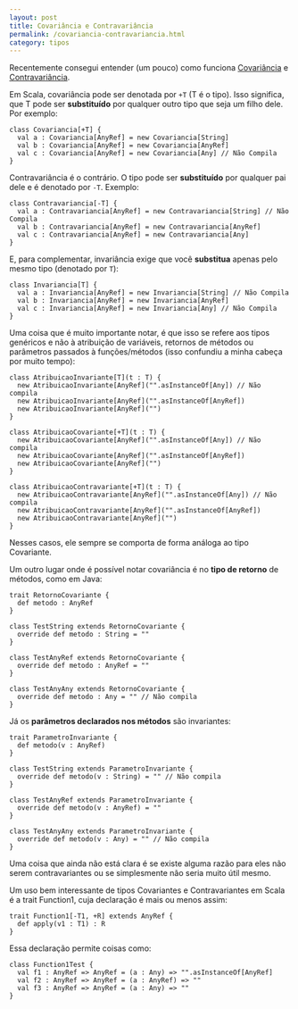 ```yaml
---
layout: post
title: Covariância e Contravariância
permalink: /covariancia-contravariancia.html
category: tipos
---
```


Recentemente consegui entender (um pouco) como funciona [Covariância][1] e [Contravariância][1]. 

Em Scala, covariância pode ser denotada por `+T` (T é o tipo). Isso significa, que T pode ser **substituído**
por qualquer outro tipo que seja um filho dele. Por exemplo:

	class Covariancia[+T] {
	  val a : Covariancia[AnyRef] = new Covariancia[String]
	  val b : Covariancia[AnyRef] = new Covariancia[AnyRef]
	  val c : Covariancia[AnyRef] = new Covariancia[Any] // Não Compila
	}

Contravariância é o contrário. O tipo pode ser **substituído** por qualquer pai dele e é denotado por `-T`. Exemplo:


	class Contravariancia[-T] {
	  val a : Contravariancia[AnyRef] = new Contravariancia[String] // Não Compila
	  val b : Contravariancia[AnyRef] = new Contravariancia[AnyRef]
	  val c : Contravariancia[AnyRef] = new Contravariancia[Any]
	}

E, para complementar, invariância exige que você **substitua** apenas pelo mesmo tipo (denotado por `T`):

	class Invariancia[T] {
	  val a : Invariancia[AnyRef] = new Invariancia[String] // Não Compila
	  val b : Invariancia[AnyRef] = new Invariancia[AnyRef]
	  val c : Invariancia[AnyRef] = new Invariancia[Any] // Não Compila
	}

Uma coisa que é muito importante notar, é que isso se refere aos tipos genéricos e não à atribuição de variáveis,
retornos de métodos ou parâmetros passados à funções/métodos (isso confundiu a minha cabeça por muito tempo):

	class AtribuicaoInvariante[T](t : T) {
	  new AtribuicaoInvariante[AnyRef]("".asInstanceOf[Any]) // Não compila
	  new AtribuicaoInvariante[AnyRef]("".asInstanceOf[AnyRef])
	  new AtribuicaoInvariante[AnyRef]("")
	}

	class AtribuicaoCovariante[+T](t : T) {
	  new AtribuicaoCovariante[AnyRef]("".asInstanceOf[Any]) // Não compila
	  new AtribuicaoCovariante[AnyRef]("".asInstanceOf[AnyRef])
	  new AtribuicaoCovariante[AnyRef]("")
	}

	class AtribuicaoContravariante[+T](t : T) {
	  new AtribuicaoContravariante[AnyRef]("".asInstanceOf[Any]) // Não compila
	  new AtribuicaoContravariante[AnyRef]("".asInstanceOf[AnyRef])
	  new AtribuicaoContravariante[AnyRef]("")
	}

Nesses casos, ele sempre se comporta de forma análoga ao tipo Covariante.

Um outro lugar onde é possível notar covariância é no **tipo de retorno** de métodos, como em Java:

	trait RetornoCovariante {
	  def metodo : AnyRef
	}
	
	class TestString extends RetornoCovariante {
	  override def metodo : String = ""
	}
	
	class TestAnyRef extends RetornoCovariante {
	  override def metodo : AnyRef = ""
	}
	
	class TestAnyAny extends RetornoCovariante {
	  override def metodo : Any = "" // Não compila
	}

Já os **parâmetros declarados nos métodos** são invariantes:

	trait ParametroInvariante {
	  def metodo(v : AnyRef)
	}
	
	class TestString extends ParametroInvariante {
	  override def metodo(v : String) = "" // Não compila
	}
	
	class TestAnyRef extends ParametroInvariante {
	  override def metodo(v : AnyRef) = ""
	}
	
	class TestAnyAny extends ParametroInvariante {
	  override def metodo(v : Any) = "" // Não compila
	}

Uma coisa que ainda não está clara é se existe alguma razão para eles não serem contravariantes ou se simplesmente
não seria muito útil mesmo.

Um uso bem interessante de tipos Covariantes e Contravariantes em Scala é a trait Function1, cuja declaração é mais
ou menos assim:

	trait Function1[-T1, +R] extends AnyRef {
	  def apply(v1 : T1) : R
	}

Essa declaração permite coisas como:

	class Function1Test {
	  val f1 : AnyRef => AnyRef = (a : Any) => "".asInstanceOf[AnyRef]
	  val f2 : AnyRef => AnyRef = (a : AnyRef) => ""
	  val f3 : AnyRef => AnyRef = (a : Any) => ""
	}

[1]: http://en.wikipedia.org/wiki/Covariance_and_contravariance_(computer_science)
